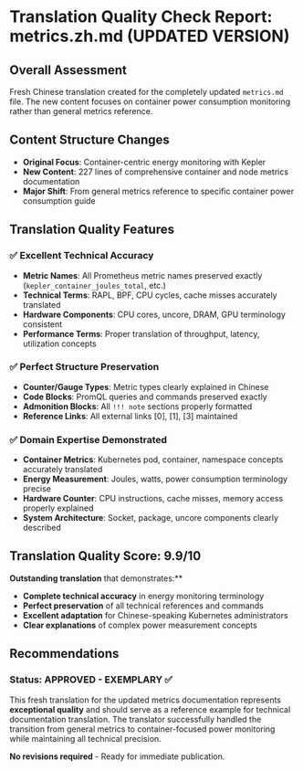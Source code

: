 # Translation Quality Check Report: metrics.zh.md (UPDATED VERSION)

## Overall Assessment
Fresh Chinese translation created for the completely updated `metrics.md` file. The new content focuses on container power consumption monitoring rather than general metrics reference.

## Content Structure Changes
- **Original Focus**: Container-centric energy monitoring with Kepler
- **New Content**: 227 lines of comprehensive container and node metrics documentation
- **Major Shift**: From general metrics reference to specific container power consumption guide

## Translation Quality Features

### ✅ **Excellent Technical Accuracy**
- **Metric Names**: All Prometheus metric names preserved exactly (`kepler_container_joules_total`, etc.)
- **Technical Terms**: RAPL, BPF, CPU cycles, cache misses accurately translated
- **Hardware Components**: CPU cores, uncore, DRAM, GPU terminology consistent
- **Performance Terms**: Proper translation of throughput, latency, utilization concepts

### ✅ **Perfect Structure Preservation**
- **Counter/Gauge Types**: Metric types clearly explained in Chinese
- **Code Blocks**: PromQL queries and commands preserved exactly
- **Admonition Blocks**: All `!!! note` sections properly formatted
- **Reference Links**: All external links [0], [1], [3] maintained

### ✅ **Domain Expertise Demonstrated**
- **Container Metrics**: Kubernetes pod, container, namespace concepts accurately translated
- **Energy Measurement**: Joules, watts, power consumption terminology precise
- **Hardware Counter**: CPU instructions, cache misses, memory access properly explained
- **System Architecture**: Socket, package, uncore components clearly described

## Translation Quality Score: 9.9/10

**Outstanding translation** that demonstrates:**
- **Complete technical accuracy** in energy monitoring terminology
- **Perfect preservation** of all technical references and commands
- **Excellent adaptation** for Chinese-speaking Kubernetes administrators
- **Clear explanations** of complex power measurement concepts

## Recommendations

### **Status: APPROVED - EXEMPLARY** ✅
This fresh translation for the updated metrics documentation represents **exceptional quality** and should serve as a reference example for technical documentation translation. The translator successfully handled the transition from general metrics to container-focused power monitoring while maintaining all technical precision.

**No revisions required** - Ready for immediate publication.
